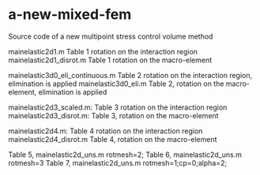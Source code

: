 # a-new-mixed-fem
Source code of a new  multipoint stress control volume method

mainelastic2d1.m Table 1 rotation on the interaction region
mainelastic2d1_disrot.m Table 1 rotation on the macro-element
	 
mainelastic3d0_eli_continuous.m Table 2 rotation on the interaction region, elimination is applied
mainelastic3d0_eli.m  Table 2, rotation on the macro-element, elimination is applied

mainelastic2d3_scaled.m: Table 3 rotation on the interaction region
mainelastic2d3_disrot.m: Table 3, rotation on the macro-element
	
mainelastic2d4.m: Table 4 rotation on the interaction region
mainelastic2d4_disrot.m Table 4, rotation on the macro-element
	
Table 5, mainelastic2d_uns.m rotmesh=2;
Table 6, mainelastic2d_uns.m rotmesh=3
Table 7, mainelastic2d_uns.m rotmesh=1;cp=0;alpha=2;
